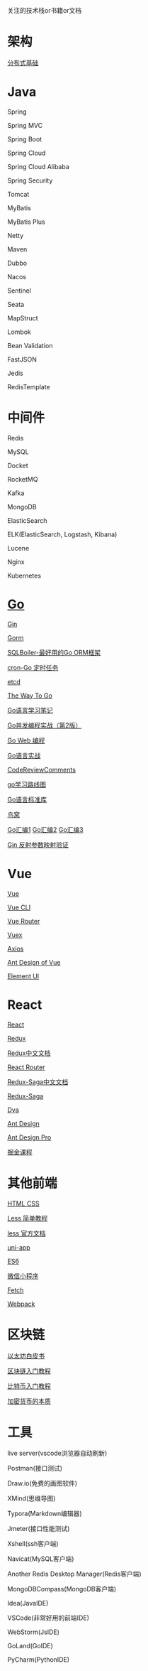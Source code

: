 关注的技术栈or书籍or文档

# 架构
[分布式基础](https://zhuanlan.zhihu.com/c_1273718607160393728)

# Java
Spring

Spring MVC

Spring Boot

Spring Cloud

Spring Cloud Alibaba

Spring Security

Tomcat 

MyBatis

MyBatis Plus

Netty

Maven

Dubbo

Nacos

Sentinel

Seata

MapStruct

Lombok

Bean Validation

FastJSON

Jedis

RedisTemplate

# 中间件
Redis

MySQL

Docket

RocketMQ

Kafka

MongoDB

ElasticSearch

ELK(ElasticSearch, Logstash, Kibana)

Lucene

Nginx

Kubernetes

# [Go](https://golang.google.cn/)

[Gin](https://gin-gonic.com/)

[Gorm](https://gorm.io/)

[SQLBoiler-最好用的Go ORM框架](https://github.com/volatiletech/sqlboiler)

[cron-Go 定时任务](https://github.com/robfig/cron)

[etcd](https://etcd.io/docs/v3.5/quickstart/)

[The Way To Go](https://book.douban.com/subject/10558892/)

[Go语言学习笔记](https://book.douban.com/subject/26832468/)

[Go并发编程实战（第2版）](https://book.douban.com/subject/27016236/)

[Go Web 编程](https://book.douban.com/subject/27204133/)

[Go语言实战](https://book.douban.com/subject/27015617/)

[CodeReviewComments](https://github.com/golang/go/wiki/CodeReviewComments)

[go学习路线图](https://pic4.zhimg.com/v2-758313f35251b280d6409516aef8c4a8_r.jpg?source=1940ef5c)

[Go语言标准库](http://books.studygolang.com/The-Golang-Standard-Library-by-Example/)

[鸟窝](https://link.zhihu.com/?target=https%3A//colobu.com/categories/Go/)

[Go汇编1](https://chai2010.cn/advanced-go-programming-book/ch3-asm/readme.html)
[Go汇编2](https://mp.weixin.qq.com/s/2JQM1piaWPQW-uwD_P-3Cg)
[Go汇编3](https://studygolang.com/articles/22010)

[Gin 反射参数映射验证](https://www.jianshu.com/p/8b307ef6c17e)

# Vue
[Vue](https://cn.vuejs.org/)

[Vue CLI](https://cli.vuejs.org/zh/)

[Vue Router](https://router.vuejs.org/zh/)

[Vuex](https://vuex.vuejs.org/zh/)

[Axios](http://www.axios-js.com/)

[Ant Design of Vue](https://www.antdv.com/docs/vue/introduce-cn/)

[Element UI](https://element-plus.gitee.io/#/zh-CN)

# React

[React](https://react.docschina.org/)

[Redux](https://redux.js.org/)

[Redux中文文档](https://www.redux.org.cn/)

[React Router](https://reactrouter.com/web/guides/quick-start)

[Redux-Saga中文文档](https://redux-saga-in-chinese.js.org/)

[Redux-Saga](https://redux-saga.js.org/docs/About)

[Dva](https://dvajs.com/)

[Ant Design](https://ant.design/docs/react/introduce-cn)

[Ant Design Pro](https://pro.ant.design/docs/getting-started-cn)

[掘金课程](https://juejin.cn/book/6844733816460804104)

# 其他前端
[HTML CSS](https://www.w3school.com.cn/)

[Less 简单教程](https://zhuanlan.zhihu.com/p/31898262?utm_source=wechat_session&utm_medium=social&utm_oi=732605124660170752&utm_campaign=shareopn)

[less 官方文档](https://lesscss.org/usage/)

[uni-app](https://uniapp.dcloud.io/)

[ES6](https://es6.ruanyifeng.com/)

[微信小程序](https://developers.weixin.qq.com/miniprogram/dev/framework/)

[Fetch](https://developer.mozilla.org/zh-CN/docs/Web/API/Fetch_API/Using_Fetch)

[Webpack](https://webpack.docschina.org/concepts/)

# 区块链
[以太坊白皮书](https://github.com/ethereum/wiki/wiki/%5B%E4%B8%AD%E6%96%87%5D-%E4%BB%A5%E5%A4%AA%E5%9D%8A%E7%99%BD%E7%9A%AE%E4%B9%A6)

[区块链入门教程](http://www.ruanyifeng.com/blog/2017/12/blockchain-tutorial.html)

[比特币入门教程](https://www.ruanyifeng.com/blog/2018/01/bitcoin-tutorial.html)

[加密货币的本质](https://www.ruanyifeng.com/blog/2018/01/cryptocurrency-tutorial.html)

# 工具
live server(vscode浏览器自动刷新)

Postman(接口测试)

Draw.io(免费的画图软件)

XMind(思维导图)

Typora(Markdown编辑器)

Jmeter(接口性能测试)

Xshell(ssh客户端)

Navicat(MySQL客户端)

Another Redis Desktop Manager(Redis客户端)

MongoDBCompass(MongoDB客户端)

Idea(JavaIDE)

VSCode(非常好用的前端IDE)

WebStorm(JsIDE)

GoLand(GoIDE)

PyCharm(PythonIDE)

